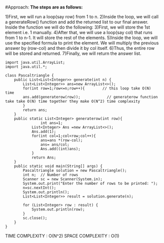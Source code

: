 

#Approach:
**The steps are as follows:**

1)First, we will run a loop(say row) from 1 to n.
2)Inside the loop, we will call a generateRow() function and add the returned list to our final answer. Inside the function we will do the following:
3)First, we will store the 1st element i.e. 1 manually.
4)After that, we will use a loop(say col) that runs from 1 to n-1. It will store the rest of the elements.
5)Inside the loop, we will use the specified formula to print the element. We will multiply the previous answer by (row-col) and then divide it by col itself.
6)Thus, the entire row will be stored and returned.
7)Finally, we will return the answer list.
 
```Java:
import java.util.ArrayList;
import java.util.*;

class Pascaltriangle {
    public List<List<Integer>> generate(int n) {
        List<List<Integer>> ans=new ArrayList<>();
        for(int row=1;row<=n;row++){        // this loop take O(N) time 
        ans.add(generaterow(row));            // generaterow function take take O(N) time together they make O(N^2) time complexity
        }
        return ans;
    }
    public static List<Integer> generaterow(int row){
                int ans=1;
            List<Integer> Ans =new ArrayList<>();
            Ans.add(1);
            for(int col=1;col<row;col++){
                ans=ans *(row-col);
                ans= ans/col;
                Ans.add((int)ans);
            }
            return Ans;
    }
    public static void main(String[] args) {
        Pascaltriangle solution = new Pascaltriangle();
        int n;  // Number of rows
        Scanner sc = new Scanner(System.in);
        System.out.print("Enter the number of rows to be printed: ");
        n=sc.nextInt();
        System.out.println();
        List<List<Integer>> result = solution.generate(n);

        for (List<Integer> row : result) {
            System.out.println(row);
        }
        sc.close();
    }
}
```

 TIME COMPLEXITY : O(N^2) 
 SPACE COMPLEXITY : O(1)
 
